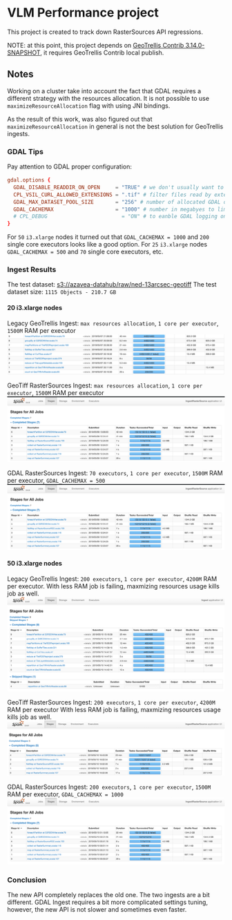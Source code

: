 # VLM Performance project

This project is created to track down RasterSources API regressions.

NOTE: at this point, this project depends on [GeoTrellis Contrib 3.14.0-SNAPSHOT](https://github.com/geotrellis/geotrellis-contrib/tree/cc6b022d5f4ac1266b23962181d00cc9cce79e40),
it requires GeoTrellis Contrib local publish.

## Notes

Working on a cluster take into account the fact that GDAL requires a different strategy with the resources allocation.
It is not possible to use `maximizeResourceAllocation` flag with using JNI bindings. 

As the result of this work, was also figured out that `maximizeResourceAllocation` in general is not the best solution 
for GeoTrellis ingests.

### GDAL Tips

Pay attention to GDAL proper configuration:

```conf
gdal.options {
  GDAL_DISABLE_READDIR_ON_OPEN     = "TRUE" # we don't usually want to read the entire dir with tiff metadata
  CPL_VSIL_CURL_ALLOWED_EXTENSIONS = ".tif" # filter files read by extension to speed up reads
  GDAL_MAX_DATASET_POOL_SIZE       = "256" # number of allocated GDAL datasets
  GDAL_CACHEMAX                    = "1000" # number in megabyes to limit GDAL apetite
  # CPL_DEBUG                        = "ON" # to eanble GDAL logging on all nodes
}
```

For `50` `i3.xlarge` nodes it turned out that `GDAL_CACHEMAX = 1000` and `200` single core executors 
looks like a good option. For `25` `i3.xlarge` nodes `GDAL_CACHEMAX = 500` and `70` single core executors, etc.

### Ingest Results

The test dataset: [s3://azavea-datahub/raw/ned-13arcsec-geotiff](s3://azavea-datahub/raw/ned-13arcsec-geotiff)
The test dataset size: `1115 Objects - 210.7 GB`

#### 20 i3.xlarge nodes

Legacy GeoTrellis Ingest: `max resources allocation`, `1 core per executor`, `1500M` RAM per executor
![Ingest](img/20/ingest-i3-200exec.png)

GeoTiff RasterSources Ingest: `max resources allocation`, `1 core per executor`, `1500M` RAM per executor
![GeoTiffRaterSource](img/20/ingest-rs-gdal-i3-70.png)

GDAL RasterSources Ingest: `70 executors`, `1 core per executor`, `1500M` RAM per executor, `GDAL_CACHEMAX = 500`
![GDALRasterSource](img/20/ingest-rs-gdal-i3-70.png)

#### 50 i3.xlarge nodes

Legacy GeoTrellis Ingest: `200 executors`, `1 core per executor`, `4200M` RAM per executor.
With less RAM job is failing, maxmizing resources usage kills job as well.
![Ingest](img/50/ingest-i3-50-4200M.png)

GeoTiff RasterSources Ingest: `200 executors`, `1 core per executor`, `4200M` RAM per executor
With less RAM job is failing, maxmizing resources usage kills job as well.
![GeoTiffRasterSource](img/50/geotiff-i3-50-4200M.png)

GDAL RasterSources Ingest: `200 executors`, `1 core per executor`, `1500M` RAM per executor, `GDAL_CACHEMAX = 1000`
![GDALRasterSource](img/50/gdal-i3-50-1000size.png)


### Conclusion

The new API completely replaces the old one. The two ingests are a bit different. GDAL Ingest requires a bit
more complicated settings tuning, however, the new API is not slower and sometimes even faster.
